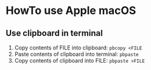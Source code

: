 # HowTo use Apple macOS

## Use clipboard in terminal
1. Copy contents of FILE into clipboard: `pbcopy <FILE`
1. Paste contents of clipboard into terminal: `pbpaste`
1. Copy contents of clipboard into FILE: `pbpaste >FILE`


